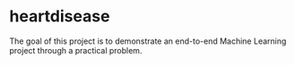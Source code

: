 # heartdisease
The goal of this project is to demonstrate an end-to-end Machine Learning project through a practical problem.

